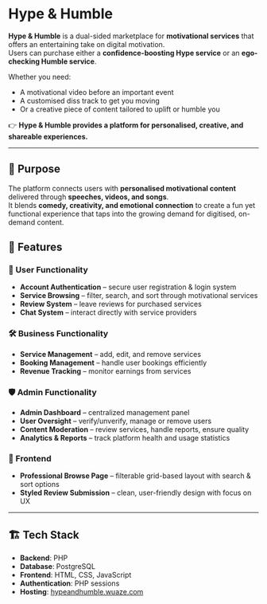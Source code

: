 # Hype & Humble  

**Hype & Humble** is a dual-sided marketplace for **motivational services** that offers an entertaining take on digital motivation.  
Users can purchase either a **confidence-boosting Hype service** or an **ego-checking Humble service**.  

Whether you need:  
- A motivational video before an important event  
- A customised diss track to get you moving  
- Or a creative piece of content tailored to uplift or humble you  

👉 **Hype & Humble provides a platform for personalised, creative, and shareable experiences.**  

---

## 🎯 Purpose  

The platform connects users with **personalised motivational content** delivered through **speeches, videos, and songs**.  
It blends **comedy, creativity, and emotional connection** to create a fun yet functional experience that taps into the growing demand for digitised, on-demand content.  



## 🚀 Features  

### 👤 User Functionality  
- **Account Authentication** – secure user registration & login system  
- **Service Browsing** – filter, search, and sort through motivational services  
- **Review System** – leave reviews for purchased services  
- **Chat System** – interact directly with service providers  

### 🛠️ Business Functionality  
- **Service Management** – add, edit, and remove services  
- **Booking Management** – handle user bookings efficiently  
- **Revenue Tracking** – monitor earnings from services  

### 🛡️ Admin Functionality  
- **Admin Dashboard** – centralized management panel  
- **User Oversight** – verify/unverify, manage or remove users  
- **Content Moderation** – review services, handle reports, ensure quality  
- **Analytics & Reports** – track platform health and usage statistics  


### 🎨 Frontend  
- **Professional Browse Page** – filterable grid-based layout with search & sort options  
- **Styled Review Submission** – clean, user-friendly design with focus on UX  

---

## 🏗️ Tech Stack  

- **Backend**: PHP  
- **Database**: PostgreSQL  
- **Frontend**: HTML, CSS, JavaScript  
- **Authentication**: PHP sessions  
- **Hosting**: [hypeandhumble.wuaze.com](https://hypeandhumble.wuaze.com/)  


